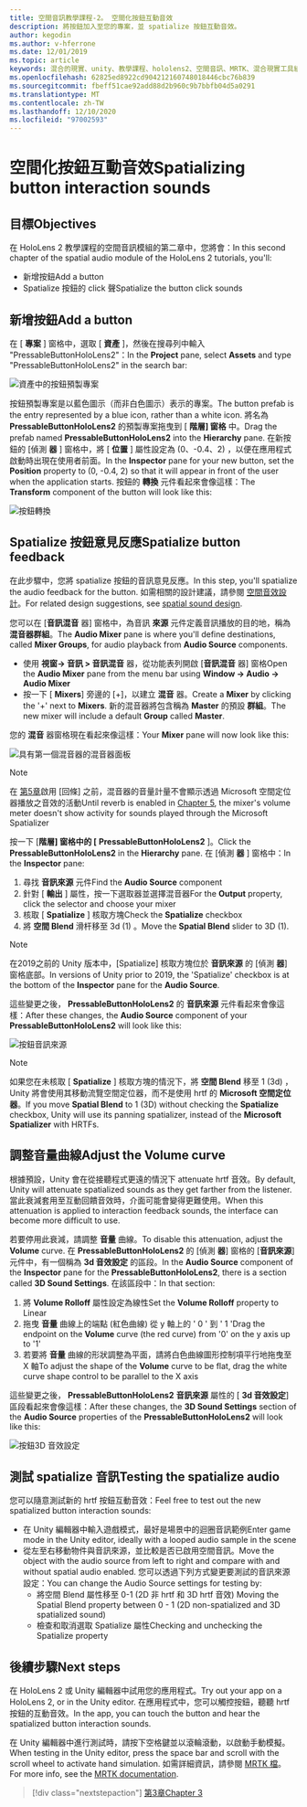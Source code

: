 ```yaml
---
title: 空間音訊教學課程-2。 空間化按鈕互動音效
description: 將按鈕加入至您的專案，並 spatialize 按鈕互動音效。
author: kegodin
ms.author: v-hferrone
ms.date: 12/01/2019
ms.topic: article
keywords: 混合的現實、unity、教學課程、hololens2、空間音訊、MRTK、混合現實工具組、UWP、Windows 10、HRTF、head 相關的傳送函式、回音、Microsoft 空間定位器、prefabs、音量曲線
ms.openlocfilehash: 62825ed8922cd904212160748018446cbc76b839
ms.sourcegitcommit: fbeff51cae92add88d2b960c9b7bbfb04d5a0291
ms.translationtype: MT
ms.contentlocale: zh-TW
ms.lasthandoff: 12/10/2020
ms.locfileid: "97002593"
---
```

# <a name="spatializing-button-interaction-sounds"></a><span data-ttu-id="a0314-105">空間化按鈕互動音效</span><span class="sxs-lookup"><span data-stu-id="a0314-105">Spatializing button interaction sounds</span></span>

## <a name="objectives"></a><span data-ttu-id="a0314-106">目標</span><span class="sxs-lookup"><span data-stu-id="a0314-106">Objectives</span></span>
<span data-ttu-id="a0314-107">在 HoloLens 2 教學課程的空間音訊模組的第二章中，您將會：</span><span class="sxs-lookup"><span data-stu-id="a0314-107">In this second chapter of the spatial audio module of the HoloLens 2 tutorials, you'll:</span></span>
* <span data-ttu-id="a0314-108">新增按鈕</span><span class="sxs-lookup"><span data-stu-id="a0314-108">Add a button</span></span>
* <span data-ttu-id="a0314-109">Spatialize 按鈕的 click 聲</span><span class="sxs-lookup"><span data-stu-id="a0314-109">Spatialize the button click sounds</span></span>

## <a name="add-a-button"></a><span data-ttu-id="a0314-110">新增按鈕</span><span class="sxs-lookup"><span data-stu-id="a0314-110">Add a button</span></span>
<span data-ttu-id="a0314-111">在 [ **專案** ] 窗格中，選取 [ **資產** ]，然後在搜尋列中輸入 "PressableButtonHoloLens2"：</span><span class="sxs-lookup"><span data-stu-id="a0314-111">In the **Project** pane, select **Assets** and type "PressableButtonHoloLens2" in the search bar:</span></span>

![資產中的按鈕預製專案](images/spatial-audio/button-prefab-in-assets.png)

<span data-ttu-id="a0314-113">按鈕預製專案是以藍色圖示（而非白色圖示）表示的專案。</span><span class="sxs-lookup"><span data-stu-id="a0314-113">The button prefab is the entry represented by a blue icon, rather than a white icon.</span></span> <span data-ttu-id="a0314-114">將名為 **PressableButtonHoloLens2** 的預製專案拖曳到 [ **階層] 窗格** 中。</span><span class="sxs-lookup"><span data-stu-id="a0314-114">Drag the prefab named **PressableButtonHoloLens2** into the **Hierarchy** pane.</span></span> <span data-ttu-id="a0314-115">在新按鈕的 [偵測 **器** ] 窗格中，將 [ **位置** ] 屬性設定為 (0、-0.4、2) ，以便在應用程式啟動時出現在使用者前面。</span><span class="sxs-lookup"><span data-stu-id="a0314-115">In the **Inspector** pane for your new button, set the **Position** property to (0, -0.4, 2) so that it will appear in front of the user when the application starts.</span></span> <span data-ttu-id="a0314-116">按鈕的 **轉換** 元件看起來會像這樣：</span><span class="sxs-lookup"><span data-stu-id="a0314-116">The **Transform** component of the button will look like this:</span></span>

![按鈕轉換](images/spatial-audio/button-transform.png)

## <a name="spatialize-button-feedback"></a><span data-ttu-id="a0314-118">Spatialize 按鈕意見反應</span><span class="sxs-lookup"><span data-stu-id="a0314-118">Spatialize button feedback</span></span>
<span data-ttu-id="a0314-119">在此步驟中，您將 spatialize 按鈕的音訊意見反應。</span><span class="sxs-lookup"><span data-stu-id="a0314-119">In this step, you'll spatialize the audio feedback for the button.</span></span> <span data-ttu-id="a0314-120">如需相關的設計建議，請參閱 [空間音效設計](../../../design/spatial-sound-design.md)。</span><span class="sxs-lookup"><span data-stu-id="a0314-120">For related design suggestions, see [spatial sound design](../../../design/spatial-sound-design.md).</span></span> 

<span data-ttu-id="a0314-121">您可以在 [**音訊混音** 器] 窗格中，為音訊 **來源** 元件定義音訊播放的目的地，稱為 **混音器群組**。</span><span class="sxs-lookup"><span data-stu-id="a0314-121">The **Audio Mixer** pane is where you'll define destinations, called **Mixer Groups**, for audio playback from **Audio Source** components.</span></span> 
* <span data-ttu-id="a0314-122">使用 **視窗-> 音訊 > 音訊混音** 器，從功能表列開啟 [**音訊混音** 器] 窗格</span><span class="sxs-lookup"><span data-stu-id="a0314-122">Open the **Audio Mixer** pane from the menu bar using **Window -> Audio -> Audio Mixer**</span></span>
* <span data-ttu-id="a0314-123">按一下 [ **Mixers**] 旁邊的 [+]，以建立 **混音** 器。</span><span class="sxs-lookup"><span data-stu-id="a0314-123">Create a **Mixer** by clicking the '+' next to **Mixers**.</span></span> <span data-ttu-id="a0314-124">新的混音器將包含稱為 **Master** 的預設 **群組**。</span><span class="sxs-lookup"><span data-stu-id="a0314-124">The new mixer will include a default **Group** called **Master**.</span></span>

<span data-ttu-id="a0314-125">您的 **混音** 器窗格現在看起來像這樣：</span><span class="sxs-lookup"><span data-stu-id="a0314-125">Your **Mixer** pane will now look like this:</span></span>

![具有第一個混音器的混音器面板](images/spatial-audio/mixer-panel-with-first-mixer.png)

> [!NOTE]
> <span data-ttu-id="a0314-127">在 [第5章](unity-spatial-audio-ch5.md)啟用 [回條] 之前，混音器的音量計量不會顯示透過 Microsoft 空間定位器播放之音效的活動</span><span class="sxs-lookup"><span data-stu-id="a0314-127">Until reverb is enabled in [Chapter 5](unity-spatial-audio-ch5.md), the mixer's volume meter doesn't show activity for sounds played through the Microsoft Spatializer</span></span>

<span data-ttu-id="a0314-128">按一下 [**階層] 窗格中的 [** **PressableButtonHoloLens2** ]。</span><span class="sxs-lookup"><span data-stu-id="a0314-128">Click the **PressableButtonHoloLens2** in the **Hierarchy** pane.</span></span> <span data-ttu-id="a0314-129">在 [偵測 **器** ] 窗格中：</span><span class="sxs-lookup"><span data-stu-id="a0314-129">In the **Inspector** pane:</span></span>
1. <span data-ttu-id="a0314-130">尋找 **音訊來源** 元件</span><span class="sxs-lookup"><span data-stu-id="a0314-130">Find the **Audio Source** component</span></span>
2. <span data-ttu-id="a0314-131">針對 [ **輸出** ] 屬性，按一下選取器並選擇混音器</span><span class="sxs-lookup"><span data-stu-id="a0314-131">For the **Output** property, click the selector and choose your mixer</span></span>
3. <span data-ttu-id="a0314-132">核取 [ **Spatialize** ] 核取方塊</span><span class="sxs-lookup"><span data-stu-id="a0314-132">Check the **Spatialize** checkbox</span></span>
4. <span data-ttu-id="a0314-133">將 **空間 Blend** 滑杆移至 3d (1) 。</span><span class="sxs-lookup"><span data-stu-id="a0314-133">Move the **Spatial Blend** slider to 3D (1).</span></span>

> [!NOTE]
> <span data-ttu-id="a0314-134">在2019之前的 Unity 版本中，[Spatialize] 核取方塊位於 **音訊來源** 的 [偵測 **器**] 窗格底部。</span><span class="sxs-lookup"><span data-stu-id="a0314-134">In versions of Unity prior to 2019, the 'Spatialize' checkbox is at the bottom of the **Inspector** pane for the **Audio Source**.</span></span>

<span data-ttu-id="a0314-135">這些變更之後， **PressableButtonHoloLens2** 的 **音訊來源** 元件看起來會像這樣：</span><span class="sxs-lookup"><span data-stu-id="a0314-135">After these changes, the **Audio Source** component of your **PressableButtonHoloLens2** will look like this:</span></span>

![按鈕音訊來源](images/spatial-audio/button-audio-source.png)

> [!NOTE]
> <span data-ttu-id="a0314-137">如果您在未核取 [ **Spatialize** ] 核取方塊的情況下，將 **空間 Blend** 移至 1 (3d) ，Unity 將會使用其移動流覽空間定位器，而不是使用 hrtf 的 **Microsoft 空間定位器**。</span><span class="sxs-lookup"><span data-stu-id="a0314-137">If you move **Spatial Blend** to 1 (3D) without checking the **Spatialize** checkbox, Unity will use its panning spatializer, instead of the **Microsoft Spatializer** with HRTFs.</span></span>

## <a name="adjust-the-volume-curve"></a><span data-ttu-id="a0314-138">調整音量曲線</span><span class="sxs-lookup"><span data-stu-id="a0314-138">Adjust the Volume curve</span></span>
<span data-ttu-id="a0314-139">根據預設，Unity 會在從接聽程式更遠的情況下 attenuate hrtf 音效。</span><span class="sxs-lookup"><span data-stu-id="a0314-139">By default, Unity will attenuate spatialized sounds as they get farther from the listener.</span></span> <span data-ttu-id="a0314-140">當此衰減套用至互動回饋音效時，介面可能會變得更難使用。</span><span class="sxs-lookup"><span data-stu-id="a0314-140">When this attenuation is applied to interaction feedback sounds, the interface can become more difficult to use.</span></span>

<span data-ttu-id="a0314-141">若要停用此衰減，請調整 **音量** 曲線。</span><span class="sxs-lookup"><span data-stu-id="a0314-141">To disable this attenuation, adjust the **Volume** curve.</span></span> <span data-ttu-id="a0314-142">在 **PressableButtonHoloLens2** 的 [偵測 **器**] 窗格的 [**音訊來源**] 元件中，有一個稱為 **3d 音效設定** 的區段。</span><span class="sxs-lookup"><span data-stu-id="a0314-142">In the **Audio Source** component of the **Inspector** pane for the **PressableButtonHoloLens2**, there is a section called **3D Sound Settings**.</span></span> <span data-ttu-id="a0314-143">在該區段中：</span><span class="sxs-lookup"><span data-stu-id="a0314-143">In that section:</span></span>
1. <span data-ttu-id="a0314-144">將 **Volume Rolloff** 屬性設定為線性</span><span class="sxs-lookup"><span data-stu-id="a0314-144">Set the **Volume Rolloff** property to Linear</span></span>
2. <span data-ttu-id="a0314-145">拖曳 **音量** 曲線上的端點 (紅色曲線) 從 y 軸上的 ' 0 ' 到 ' 1 '</span><span class="sxs-lookup"><span data-stu-id="a0314-145">Drag the endpoint on the **Volume** curve (the red curve) from '0' on the y axis up to '1'</span></span>
3. <span data-ttu-id="a0314-146">若要將 **音量** 曲線的形狀調整為平面，請將白色曲線圖形控制項平行地拖曳至 X 軸</span><span class="sxs-lookup"><span data-stu-id="a0314-146">To adjust the shape of the **Volume** curve to be flat, drag the white curve shape control to be parallel to the X axis</span></span>

<span data-ttu-id="a0314-147">這些變更之後， **PressableButtonHoloLens2** **音訊來源** 屬性的 [ **3d 音效設定**] 區段看起來會像這樣：</span><span class="sxs-lookup"><span data-stu-id="a0314-147">After these changes, the **3D Sound Settings** section of the **Audio Source** properties of the **PressableButtonHoloLens2** will look like this:</span></span>

![按鈕3D 音效設定](images/spatial-audio/button-3d-sound-settings.png)

## <a name="testing-the-spatialize-audio"></a><span data-ttu-id="a0314-149">測試 spatialize 音訊</span><span class="sxs-lookup"><span data-stu-id="a0314-149">Testing the spatialize audio</span></span>

<span data-ttu-id="a0314-150">您可以隨意測試新的 hrtf 按鈕互動音效：</span><span class="sxs-lookup"><span data-stu-id="a0314-150">Feel free to test out the new spatialized button interaction sounds:</span></span>

* <span data-ttu-id="a0314-151">在 Unity 編輯器中輸入遊戲模式，最好是場景中的迴圈音訊範例</span><span class="sxs-lookup"><span data-stu-id="a0314-151">Enter game mode in the Unity editor, ideally with a looped audio sample in the scene</span></span>
* <span data-ttu-id="a0314-152">從左至右移動物件與音訊來源，並比較是否已啟用空間音訊。</span><span class="sxs-lookup"><span data-stu-id="a0314-152">Move the object with the audio source from left to right and compare with and without spatial audio enabled.</span></span> <span data-ttu-id="a0314-153">您可以透過下列方式變更要測試的音訊來源設定：</span><span class="sxs-lookup"><span data-stu-id="a0314-153">You can change the Audio Source settings for testing by:</span></span>
    * <span data-ttu-id="a0314-154">將空間 Blend 屬性移至 0-1 (2D 非 hrtf 和 3D hrtf 音效) </span><span class="sxs-lookup"><span data-stu-id="a0314-154">Moving the Spatial Blend property between 0 - 1 (2D non-spatialized and 3D spatialized sound)</span></span>
    * <span data-ttu-id="a0314-155">檢查和取消選取 Spatialize 屬性</span><span class="sxs-lookup"><span data-stu-id="a0314-155">Checking and unchecking the Spatialize property</span></span>

## <a name="next-steps"></a><span data-ttu-id="a0314-156">後續步驟</span><span class="sxs-lookup"><span data-stu-id="a0314-156">Next steps</span></span>

<span data-ttu-id="a0314-157">在 HoloLens 2 或 Unity 編輯器中試用您的應用程式。</span><span class="sxs-lookup"><span data-stu-id="a0314-157">Try out your app on a HoloLens 2, or in the Unity editor.</span></span> <span data-ttu-id="a0314-158">在應用程式中，您可以觸控按鈕，聽聽 hrtf 按鈕的互動音效。</span><span class="sxs-lookup"><span data-stu-id="a0314-158">In the app, you can touch the button and hear the spatialized button interaction sounds.</span></span>

<span data-ttu-id="a0314-159">在 Unity 編輯器中進行測試時，請按下空格鍵並以滾輪滾動，以啟動手動模擬。</span><span class="sxs-lookup"><span data-stu-id="a0314-159">When testing in the Unity editor, press the space bar and scroll with the scroll wheel to activate hand simulation.</span></span> <span data-ttu-id="a0314-160">如需詳細資訊，請參閱 [MRTK 檔](https://microsoft.github.io/MixedRealityToolkit-Unity/Documentation/GettingStartedWithTheMRTK.html#using-the-in-editor-hand-input-simulation-to-test-a-scene)。</span><span class="sxs-lookup"><span data-stu-id="a0314-160">For more info, see the [MRTK documentation](https://microsoft.github.io/MixedRealityToolkit-Unity/Documentation/GettingStartedWithTheMRTK.html#using-the-in-editor-hand-input-simulation-to-test-a-scene).</span></span>

> [!div class="nextstepaction"]
> [<span data-ttu-id="a0314-161">第3章</span><span class="sxs-lookup"><span data-stu-id="a0314-161">Chapter 3</span></span>](unity-spatial-audio-ch3.md)

